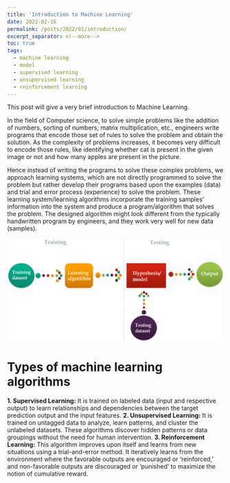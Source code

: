 ```yaml
---
title: 'Introduction to Machine Learning'
date: 2022-02-16
permalink: /posts/2022/01/introduction/
excerpt_separator: <!--more-->
toc: true
tags:
  - machine learning
  - model
  - supervised learning
  - unsupervised learning
  - reinforcement learning
---
```


This post will give a very brief introduction to Machine Learning.
<!--more-->

In the field of Computer science, to solve simple problems like the addition of numbers, sorting of numbers, matrix multiplication,  etc., engineers write programs that encode those set of rules to solve the problem and obtain the solution. As the complexity of problems increases, it becomes very difficult to encode those rules, like identifying whether cat is present in the given image or not and how many apples are present in the picture.

Hence instead of writing the programs to solve these complex problems, we approach learning systems, which are not directly programmed to solve the problem but rather develop their programs based upon the examples (data) and trial and error process (experience) to solve the problem.
These learning system/learning algorithms incorporate the training samples' information into the system and produce a program/algorithm that solves the problem. The designed algorithm might look different from the typically handwritten program by engineers, and they work very well for new data (samples). 


<img src="/images/posts/introduction/picture1.png" alt="drawing" style="width:600px;"/>


# Types of machine learning algorithms

**1. Supervised Learning:** It is trained on labeled data (input and respective output) to learn relationships and dependencies between the target prediction output and the input features.
**2. Unsupervised Learning:** It is trained on untagged data to analyze, learn patterns, and cluster the unlabeled datasets. These algorithms discover hidden patterns or data groupings without the need for human intervention.
**3. Reinforcement Learning:** This algorithm improves upon itself and learns from new situations using a trial-and-error method. It iteratively learns from the environment where the favorable outputs are encouraged or ‘reinforced,’ and non-favorable outputs are discouraged or ‘punished’ to maximize the notion of cumulative reward.
